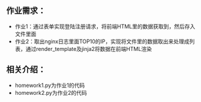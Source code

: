 ## 作业需求：

* 作业1：通过表单实现登陆注册请求，将前端HTML里的数据获取到，然后存入文件里面
* 作业2：取出nginx日志里面TOP10的IP，实现将文件里的数据取出来处理成列表，通过render_template及jinja2将数据在前端HTML渲染

## 相关介绍：

* homework1.py为作业1的代码
* homework2.py为作业2的代码
